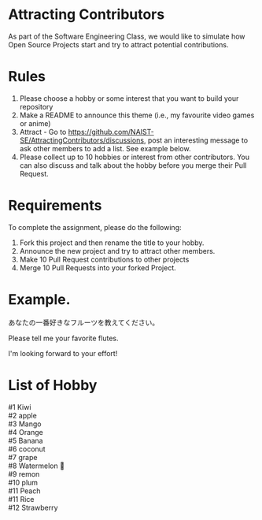 # Attracting Contributors
As part of the Software Engineering Class, we would like to simulate how Open Source Projects start and try to attract potential contributions.

# Rules

1. Please choose a hobby or some interest that you want to build your repository
2. Make a README to announce this theme (i.e., my favourite video games or anime)
3. Attract - Go to https://github.com/NAIST-SE/AttractingContributors/discussions, post an interesting message to ask other members to add a list. See example below.
4. Please collect up to 10 hobbies or interest from other contributors. You can also discuss and talk about the hobby before you merge their Pull Request.

# Requirements
To complete the assignment, please do the following:
1. Fork this project and then rename the title to your hobby. 
2. Announce the new project and try to attract other members.
3. Make 10 Pull Request contributions to other projects
4. Merge 10 Pull Requests into your forked Project.

# Example. 
あなたの一番好きなフルーツを教えてください。

Please tell me your favorite flutes.

I'm looking forward to your effort!
# List of Hobby

#1 Kiwi<br>
#2 apple<br>
#3 Mango<br>
#4 Orange<br>
#5 Banana<br>
#6 coconut<br>
#7 grape<br>
#8 Watermelon 🍉<br>
#9 remon<br>
#10 plum<br>
#11 Peach<br>
#11 Rice<br>
#12 Strawberry<br>

